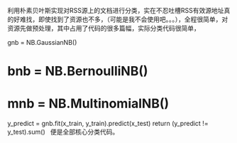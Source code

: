 利用朴素贝叶斯实现对RSS源上的文档进行分类，实在不忍吐槽RSS有效源地址真的好难找，即使找到了资源也不多，（可能是我不会使用吧。。。），全程很简单，对资源先做预处理，其中占用了代码的很多篇幅，实际分类代码很简单，
  
   gnb = NB.GaussianNB()  
   # bnb = NB.BernoulliNB()
   # mnb = NB.MultinomialNB()
   y_predict = gnb.fit(x_train, y_train).predict(x_test)
   return (y_predict != y_test).sum()
   便是全部核心分类代码。
